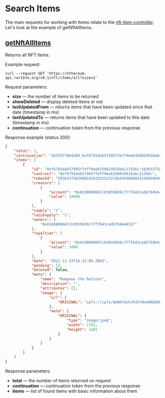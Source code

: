 # Search Items

The main requests for working with Items relate to the [nft-item-controller](https://ethereum-api.rarible.org/v0.1/doc#tag/nft-item-controller). Let's look at the example of getNftAllItems.

## [getNftAllItems](https://ethereum-api.rarible.org/v0.1/doc#operation/getNftAllItems)

Returns all NFT items.

Example request:

```shell
curl --request GET 'https://ethereum-api.rarible.org/v0.1/nft/items/all?size=1'
```

Request parameters:

* **size** — the number of items to be returned
* **showDeleted** — display deleted items or not
* **lastUpdatedFrom** — returns items that have been updated since that date (timestamp in ms)
* **lastUpdatedTo** — returns items that have been updated to this date (timestamp in ms)
* **continuation** — continuation token from the previous response

Response example (status 200):

```json
{
    "total": 1,
    "continuation": "1637677864204_0xf6793da657495ffeff9ee6350824910abc21356c:0x8108800667cb3859020c77f7643cedb794b4455700000000000000000000000e",
    "items": [
        {
            "id": "0xf6793da657495ffeff9ee6350824910abc21356c:58363375839982426315252321964399886024230569048144758096248518895130164330510",
            "contract": "0xf6793da657495ffeff9ee6350824910abc21356c",
            "tokenId": "58363375839982426315252321964399886024230569048144758096248518895130164330510",
            "creators": [
                {
                    "account": "0x8108800667cb3859020c77f7643cedb794b44557",
                    "value": 10000
                }
            ],
            "supply": "1",
            "lazySupply": "1",
            "owners": [
                "0x8108800667cb3859020c77f7643cedb794b44557"
            ],
            "royalties": [
                {
                    "account": "0x8108800667cb3859020c77f7643cedb794b44557",
                    "value": 1000
                }
            ],
            "date": "2021-11-23T14:31:04.204Z",
            "pending": [],
            "deleted": false,
            "meta": {
                "name": "Rampows the Daltons",
                "description": "",
                "attributes": [],
                "image": {
                    "url": {
                        "ORIGINAL": "ipfs://ipfs/QmWXtdxkrR33rNxoNAbUDELsv2YBjajE4nhHGrgwT7UBHQ/image.jpeg"
                    },
                    "meta": {
                        "ORIGINAL": {
                            "type": "image/jpeg",
                            "width": 1792,
                            "height": 1401
                        }
                    }
                }
            }
        }
    ]
}
```

Response parameters:

* **total** — the number of items returned on request
* **continuation** — continuation token from the previous response
* **items** — list of found items with basic information about them
